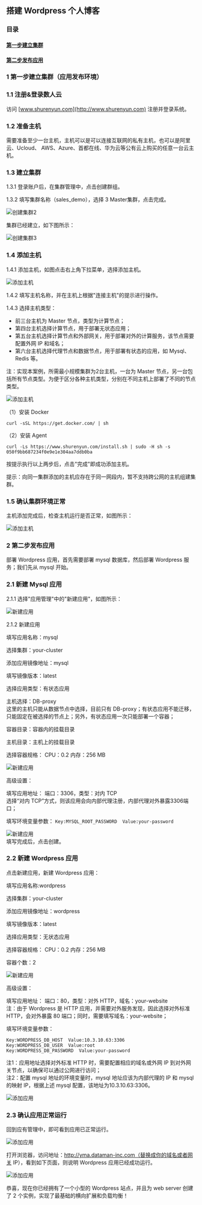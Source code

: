 ## 搭建 Wordpress 个人博客
### 目录
#### [第一步建立集群](#step1)
#### [第二步发布应用](#step2)

<h3 id="step1">1 第一步建立集群（应用发布环境）</h3>

### 1.1 注册&登录数人云

访问 [www.shurenyun.com](http://www.shurenyun.com) 注册并登录系统。

### 1.2 准备主机

需要准备至少一台主机，主机可以是可以连接互联网的私有主机，也可以是阿里云、Ucloud、
AWS、Azure、首都在线、华为云等公有云上购买的任意一台云主机。

### 1.3 建立集群

1.3.1 登录账户后，在集群管理中，点击创建群组。  

1.3.2 填写集群名称（sales_demo），选择 3 Master集群，点击完成。


![创建集群2](create-cluster2.png)

集群已经建立，如下图所示：

![创建集群3](create-cluster3.png)

### 1.4 添加主机

1.4.1 添加主机，如图点击右上角下拉菜单，选择添加主机。

![添加主机](add-host.png)

1.4.2 填写主机名称，并在主机上根据"连接主机"的提示进行操作。   

1.4.3 选择主机类型：
  
  * 前三台主机为 Master 节点，类型为计算节点；
  * 第四台主机选择计算节点，用于部署无状态应用；
  * 第五台主机选择计算节点和外部网关，用于部署对外的计算服务，该节点需要配置外网 IP 和域名；
  * 第六台主机选择代理节点和数据节点，用于部署有状态的应用，如 Mysql、Redis 等。  
  
注：实现本案例，所需最小规模集群为2台主机，一台为 Master 节点，另一台包括所有节点类型。为便于区分各种主机类型，分别在不同主机上部署了不同的节点类型。  

![添加主机](add-host2.png)

（1）安装 Docker

	curl -sSL https://get.docker.com/ | sh

（2）安装 Agent

	curl -Ls https://www.shurenyun.com/install.sh | sudo -H sh -s 050f9bb687234f0e9e1e304aa7ddb0ba

按提示执行以上两步后，点击"完成"即成功添加主机。

提示：向同一集群添加的主机应存在于同一网段内，暂不支持跨公网的主机组建集群。

### 1.5 确认集群环境正常

主机添加完成后，检查主机运行是否正常，如图所示：

![添加主机](add-host3.png)

<h3 id="step2">2 第二步发布应用</h3>  
部署 Wordpress 应用，首先需要部署 mysql 数据库，然后部署 Wordpress 服务；我们先从 mysql 开始。  

### 2.1 新建 Mysql 应用

2.1.1 选择"应用管理"中的"新建应用"，如图所示：  

![新建应用](add-mysql.png)  

2.1.2 新建应用  

填写应用名称：mysql  

选择集群：your-cluster  

添加应用镜像地址：mysql  

填写镜像版本：latest   

选择应用类型：有状态应用  

主机选择：DB-proxy  
这里的主机只能从数据节点中选择，目前只有 DB-proxy；有状态应用不能迁移，只能固定在被选择的节点上；另外，有状态应用一次只能部署一个容器；  

容器目录：容器内的挂载目录  

主机目录：主机上的挂载目录  

选择容器规格： CPU：0.2   内存：256 MB  

![新建应用](add-mysql2.png)  

高级设置：  

填写应用地址：  端口：3306，类型：对内 TCP  
选择“对内 TCP”方式，则该应用会向内部代理注册，内部代理对外暴露3306端口；  

填写环境变量参数：
```Key:MYSQL_ROOT_PASSWORD  Value:your-password```  

![新建应用](add-mysql3.png)  
填写完成后，点击创建。  

### 2.2 新建 Wordpress 应用  

点击新建应用，新建 Wordpress 应用：  

填写应用名称:wordpress  

选择集群：your-cluster  

添加应用镜像地址：wordpress  

填写镜像版本：latest   

选择应用类型：无状态应用  

选择容器规格：  CPU：0.2   内存：256 MB  

容器个数：2  

![新建应用](add-wordpress1.png)  

高级设置：  

填写应用地址：  端口：80，类型：对外 HTTP，域名：your-website  
注：由于 Wordpress 是 HTTP 应用，并需要对外服务发现，因此选择对外标准 HTTP，会对外暴露 80 端口；同时，需要填写域名：your-website；  

填写环境变量参数：  
```
Key:WORDPRESS_DB_HOST  Value:10.3.10.63:3306  
Key:WORDPRESS_DB_USER  Value:root
Key:WORDPRESS_DB_PASSWORD  Value:your-password
```  
注1：应用地址选择对外标准 HTTP 时，需要配置相应的域名或外网 IP 到对外网关节点，以确保可以通过公网进行访问；  
注2：配置 mysql 地址的环境变量时，mysql 地址应该为内部代理的 IP 和 mysql 的映射 IP，根据上述 mysql 配置，该地址为10.3.10.63:3306。

![添加应用](add-wordpress2.png)  

### 2.3 确认应用正常运行

回到应有管理中，即可看到应用已正常运行。

![添加应用](app-list.png)  

打开浏览器，访问地址：http://yma.dataman-inc.com（替换成你的域名或者网关 IP），看到如下页面，则说明 Wordpress 应用已经成功运行。  

![添加应用](wordpress.png)

恭喜，现在你已经拥有了一个小型的 Wordpress 站点，并且为 web server 创建了 2 个实例，实现了最基础的横向扩展和负载均衡！